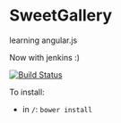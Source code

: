 SweetGallery
============

learning angular.js

Now with jenkins :)

[![Build Status](http://ci.kamil-biela.pl/job/SweetGallery/badge/icon)](http://ci.kamil-biela.pl/job/SweetGallery/)

To install:

* in `/`: `bower install`